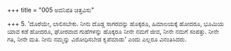 +++
title = "005 ಅವನಿಪತಿ ಚಿತ್ತವಿಸು"

+++
5. 'ದೊರೆಯೇ, ಲಾಲಿಸಬೇಕು. ನೀನು ದೊಡ್ಡ ಸಾಗರವನ್ನು ಹೊಕ್ಕರೂ, ಹಿಮಾಲಯಕ್ಕೆ ಹೋದರೂ, ಭೂಮಿಯ ಯಾವ ಕಡೆ ಹೋದರೂ, ಘೋರವಾದ ಗುಹೆಗಳನ್ನು ಹೊಕ್ಕರೂ ನೀನೇ ನಮಗೆ ಜೀವ, ನೀನೇ ನಮಗೆ ಸಂಪತ್ತು. ನೀನೇ ಗತಿ, ನೀನೇ ಮತಿ. ನೀನು ನಮ್ಮನ್ನು ವಿರೋಧಿಸಬೇಡ ಕೃಪೆಮಾಡು' ಎಂದು ಎಲ್ಲರೂ ವಿನಂತಿಸಿದರು.